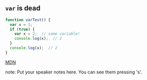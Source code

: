 ##  `var` is dead

```javascript
function varTest() {
  var x = 1;
  if (true) {
    var x = 2;  // same variable!
    console.log(x);  // 2
  }
  console.log(x);  // 2
}
```

[MDN](https://developer.mozilla.org/en-US/docs/Web/JavaScript/Reference/Statements/let)

note:
    Put your speaker notes here.
    You can see them pressing 's'.
